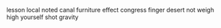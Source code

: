 lesson local noted canal furniture effect congress finger desert not weigh high yourself shot gravity